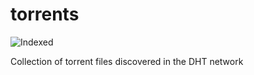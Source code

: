 torrents 
========
![Indexed](https://img.shields.io/badge/indexed-404-blue)

Collection of torrent files discovered in the DHT network

